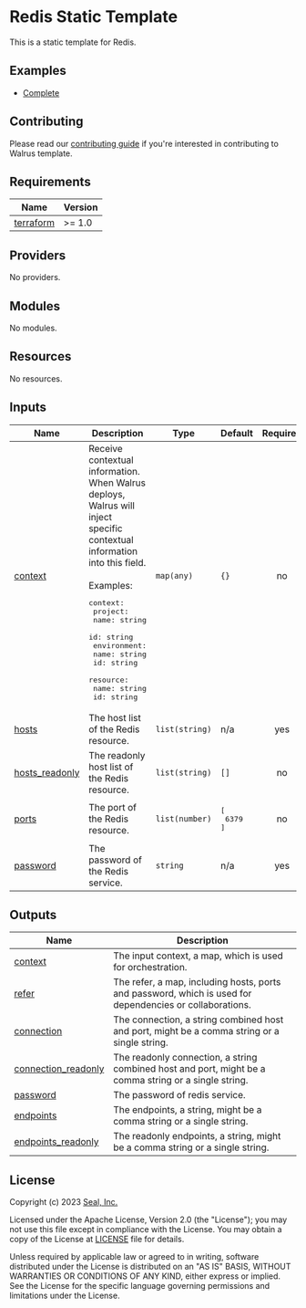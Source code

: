 # Redis Static Template

This is a static template for Redis.

## Examples

- [Complete](./examples/complete)

## Contributing

Please read our [contributing guide](./docs/CONTRIBUTING.md) if you're interested in contributing to Walrus template.

<!-- BEGIN_TF_DOCS -->
## Requirements

| Name | Version |
|------|---------|
| <a name="requirement_terraform"></a> [terraform](#requirement\_terraform) | >= 1.0 |

## Providers

No providers.

## Modules

No modules.

## Resources

No resources.

## Inputs

| Name | Description | Type | Default | Required |
|------|-------------|------|---------|:--------:|
| <a name="input_context"></a> [context](#input\_context) | Receive contextual information. When Walrus deploys, Walrus will inject specific contextual information into this field.<br><br>Examples:<pre>context:<br>  project:<br>    name: string<br>    id: string<br>  environment:<br>    name: string<br>    id: string<br>  resource:<br>    name: string<br>    id: string</pre> | `map(any)` | `{}` | no |
| <a name="input_hosts"></a> [hosts](#input\_hosts) | The host list of the Redis resource. | `list(string)` | n/a | yes |
| <a name="input_hosts_readonly"></a> [hosts\_readonly](#input\_hosts\_readonly) | The readonly host list of the Redis resource. | `list(string)` | `[]` | no |
| <a name="input_ports"></a> [ports](#input\_ports) | The port of the Redis resource. | `list(number)` | <pre>[<br>  6379<br>]</pre> | no |
| <a name="input_password"></a> [password](#input\_password) | The password of the Redis service. | `string` | n/a | yes |

## Outputs

| Name | Description |
|------|-------------|
| <a name="output_context"></a> [context](#output\_context) | The input context, a map, which is used for orchestration. |
| <a name="output_refer"></a> [refer](#output\_refer) | The refer, a map, including hosts, ports and password, which is used for dependencies or collaborations. |
| <a name="output_connection"></a> [connection](#output\_connection) | The connection, a string combined host and port, might be a comma string or a single string. |
| <a name="output_connection_readonly"></a> [connection\_readonly](#output\_connection\_readonly) | The readonly connection, a string combined host and port, might be a comma string or a single string. |
| <a name="output_password"></a> [password](#output\_password) | The password of redis service. |
| <a name="output_endpoints"></a> [endpoints](#output\_endpoints) | The endpoints, a string, might be a comma string or a single string. |
| <a name="output_endpoints_readonly"></a> [endpoints\_readonly](#output\_endpoints\_readonly) | The readonly endpoints, a string, might be a comma string or a single string. |
<!-- END_TF_DOCS -->

## License

Copyright (c) 2023 [Seal, Inc.](https://seal.io)

Licensed under the Apache License, Version 2.0 (the "License");
you may not use this file except in compliance with the License.
You may obtain a copy of the License at [LICENSE](./LICENSE) file for details.

Unless required by applicable law or agreed to in writing, software
distributed under the License is distributed on an "AS IS" BASIS,
WITHOUT WARRANTIES OR CONDITIONS OF ANY KIND, either express or implied.
See the License for the specific language governing permissions and
limitations under the License.
